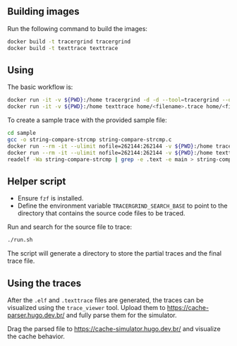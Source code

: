 ## Building images

Run the following command to build the images:

```bash
docker build -t tracergrind tracergrind
docker build -t texttrace texttrace
```

## Using

The basic workflow is:
```bash
docker run -it -v ${PWD}:/home tracergrind -d -d --tool=tracergrind --output=/home/<filename> /home/<filename>.trace
docker run -it -v ${PWD}:/home texttrace home/<filename>.trace home/<filename>.texttrace
```

To create a sample trace with the provided sample file:
```bash
cd sample
gcc -o string-compare-strcmp string-compare-strcmp.c
docker run --rm -it --ulimit nofile=262144:262144 -v ${PWD}:/home tracergrind -d -d --tool=tracergrind --output=/home/string-compare-strcmp.trace /home/string-compare-strcmp
docker run --rm -it --ulimit nofile=262144:262144 -v ${PWD}:/home texttrace string-compare-strcmp.trace string-compare-strcmp.texttrace
readelf -Wa string-compare-strcmp | grep -e .text -e main > string-compare-strcmp.elf
```

## Helper script

- Ensure `fzf` is installed.
- Define the environment variable `TRACERGRIND_SEARCH_BASE` to point to the directory that contains the source code files to be traced.

Run and search for the source file to trace:
```bash
./run.sh
```

The script will generate a directory to store the partial traces and the final trace file.

## Using the traces

After the `.elf` and `.texttrace` files are generated, the traces can be visualized using the `trace_viewer` tool. Upload them to https://cache-parser.hugo.dev.br/ and fully parse them for the simulator.

Drag the parsed file to https://cache-simulator.hugo.dev.br/ and visualize the cache behavior.
